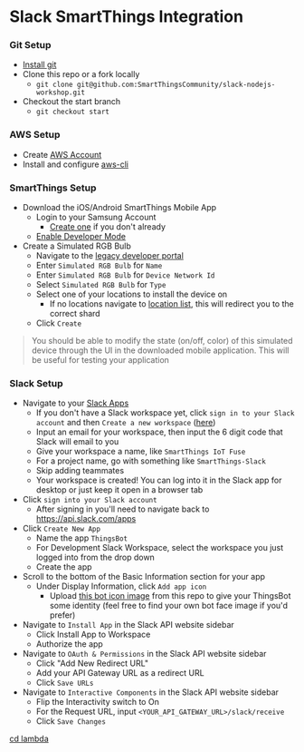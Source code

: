 # Slack SmartThings Integration

### Git Setup

* [Install git](https://git-scm.com/book/en/v2/Getting-Started-Installing-Git)
* Clone this repo or a fork locally
    * `git clone git@github.com:SmartThingsCommunity/slack-nodejs-workshop.git`
* Checkout the start branch
    * `git checkout start`

### AWS Setup

* Create [AWS Account](https://portal.aws.amazon.com/billing/signup?redirect_url=https%3A%2F%2Faws.amazon.com%2Fregistration-confirmation#/)
* Install and configure [aws-cli](https://docs.aws.amazon.com/cli/latest/userguide/cli-chap-install.html)

### SmartThings Setup
* Download the iOS/Android SmartThings Mobile App
    * Login to your Samsung Account
        * [Create one](https://account.samsung.com/accounts/v1/MBR/terms#) if you don't already
    * [Enable Developer Mode](https://smartthings.developer.samsung.com/docs/guides/testing/developer-mode.html)
* Create a Simulated RGB Bulb
    * Navigate to the [legacy developer portal](https://graph-na04-useast2.api.smartthings.com/location/list)
    * Enter `Simulated RGB Bulb` for `Name`
    * Enter  `Simulated RGB Bulb` for `Device Network Id`
    * Select `Simulated RGB Bulb` for `Type`
    * Select one of your locations to install the device on
       * If no locations navigate to [location list](https://graph-na04-useast2.api.smartthings.com/location/list), this will redirect you to the correct shard
    * Click `Create`
    
> You should be able to modify the state (on/off, color) of this
simulated device through the UI in the downloaded mobile application.
This will be useful for testing your application

### Slack Setup
* Navigate to your [Slack Apps](https://api.slack.com/apps)
    * If you don't have a Slack workspace yet, click `sign in to your Slack account` and then `Create a new workspace` ([here](https://slack.com/create#email))
    * Input an email for your workspace, then input the 6 digit code that Slack will email to you
    * Give your workspace a name, like `SmartThings IoT Fuse`
    * For a project name, go with something like `SmartThings-Slack`
    * Skip adding teammates
    * Your workspace is created! You can log into it in the Slack app for desktop or just keep it open in a browser tab
* Click `sign into your Slack account`
    * After signing in you'll need to navigate back to https://api.slack.com/apps
* Click `Create New App`
    * Name the app `ThingsBot`
    * For Development Slack Workspace, select the workspace you just logged into from the drop down
    * Create the app
* Scroll to the bottom of the Basic Information section for your app
    * Under Display Information, click `Add app icon`
        * Upload [this bot icon image](etc/ThingsBot.png) from this repo to give your ThingsBot some identity
        (feel free to find your own bot face image if you'd prefer)
* Navigate to `Install App` in the Slack API website sidebar
    * Click Install App to Workspace
    * Authorize the app
* Navigate to `OAuth & Permissions` in the Slack API website sidebar
    * Click "Add New Redirect URL"
    * Add your API Gateway URL as a redirect URL
    * Click `Save URLs`
* Navigate to `Interactive Components` in the Slack API website sidebar
    * Flip the Interactivity switch to On
    * For the Request URL, input `<YOUR_API_GATEWAY_URL>/slack/receive`
    * Click `Save Changes`

[cd lambda](lambda/README.md)
